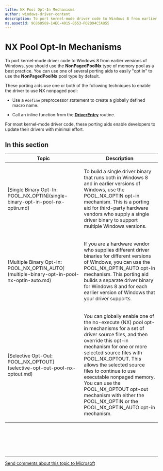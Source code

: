 ```yaml
---
title: NX Pool Opt-In Mechanisms
author: windows-driver-content
description: To port kernel-mode driver code to Windows 8 from earlier versions of Windows, you should use the NonPagedPoolNx type of memory pool as a best practice.
ms.assetid: 9C868569-14EC-4915-8553-FD2D94C5A855
---
```


# NX Pool Opt-In Mechanisms


To port kernel-mode driver code to Windows 8 from earlier versions of Windows, you should use the **NonPagedPoolNx** type of memory pool as a best practice. You can use one of several porting aids to easily "opt in" to use the **NonPagedPoolNx** pool type by default.

These porting aids use one or both of the following techniques to enable the driver to use NX nonpaged pool:

-   Use a `#define` preprocessor statement to create a globally defined macro name.

-   Call an inline function from the [**DriverEntry**](https://msdn.microsoft.com/library/windows/hardware/ff544113) routine.

For most kernel-mode driver code, these porting aids enable developers to update their drivers with minimal effort.

## In this section


<table>
<colgroup>
<col width="50%" />
<col width="50%" />
</colgroup>
<thead>
<tr class="header">
<th>Topic</th>
<th>Description</th>
</tr>
</thead>
<tbody>
<tr class="odd">
<td><p>[Single Binary Opt-In: POOL_NX_OPTIN](single-binary-opt-in-pool-nx-optin.md)</p></td>
<td><p>To build a single driver binary that runs both in Windows 8 and in earlier versions of Windows, use the POOL_NX_OPTIN opt-in mechanism. This is a porting aid for third-party hardware vendors who supply a single driver binary to support multiple Windows versions.</p></td>
</tr>
<tr class="even">
<td><p>[Multiple Binary Opt-In: POOL_NX_OPTIN_AUTO](multiple-binary-opt-in-pool-nx-optin-auto.md)</p></td>
<td><p>If you are a hardware vendor who supplies different driver binaries for different versions of Windows, you can use the POOL_NX_OPTIN_AUTO opt-in mechanism. This porting aid builds a separate driver binary for Windows 8 and for each earlier version of Windows that your driver supports.</p></td>
</tr>
<tr class="odd">
<td><p>[Selective Opt-Out: POOL_NX_OPTOUT](selective-opt-out-pool-nx-optout.md)</p></td>
<td><p>You can globally enable one of the no-execute (NX) pool opt-in mechanisms for a set of driver source files, and then override this opt-in mechanism for one or more selected source files with POOL_NX_OPTOUT. This allows the selected source files to continue to use executable nonpaged memory. You can use the POOL_NX_OPTOUT opt-out mechanism with either the POOL_NX_OPTIN or the POOL_NX_OPTIN_AUTO opt-in mechanism.</p></td>
</tr>
</tbody>
</table>

 

 

 


--------------------
[Send comments about this topic to Microsoft](mailto:wsddocfb@microsoft.com?subject=Documentation%20feedback%20%5Bkernel\kernel%5D:%20NX%20Pool%20Opt-In%20Mechanisms%20%20RELEASE:%20%286/14/2017%29&body=%0A%0APRIVACY%20STATEMENT%0A%0AWe%20use%20your%20feedback%20to%20improve%20the%20documentation.%20We%20don't%20use%20your%20email%20address%20for%20any%20other%20purpose,%20and%20we'll%20remove%20your%20email%20address%20from%20our%20system%20after%20the%20issue%20that%20you're%20reporting%20is%20fixed.%20While%20we're%20working%20to%20fix%20this%20issue,%20we%20might%20send%20you%20an%20email%20message%20to%20ask%20for%20more%20info.%20Later,%20we%20might%20also%20send%20you%20an%20email%20message%20to%20let%20you%20know%20that%20we've%20addressed%20your%20feedback.%0A%0AFor%20more%20info%20about%20Microsoft's%20privacy%20policy,%20see%20http://privacy.microsoft.com/default.aspx. "Send comments about this topic to Microsoft")


